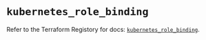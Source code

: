 # `kubernetes_role_binding`

Refer to the Terraform Registory for docs: [`kubernetes_role_binding`](https://www.terraform.io/docs/providers/kubernetes/r/role_binding).
